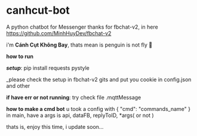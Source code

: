 # canhcut-bot
A python chatbot for Messenger 
thanks for fbchat-v2, in here <https://github.com/MinhHuyDev/fbchat-v2>

i'm **Cánh Cụt Không Bay**, thats mean is penguin is not fly 🐧

**how to run**
 
 ***setup***: pip install requests pystyle 
 
_please check the setup in fbchat-v2 gits and put you cookie in config.json and other 

 **if have err or not running**: try check file .mqttMessage 
 
**how to make a cmd bot**
u took a config with { "cmd": "commands_name" }
in main, have a args is api, dataFB, replyToID, *args( or not )

thats is, enjoy this time, i update soon...
